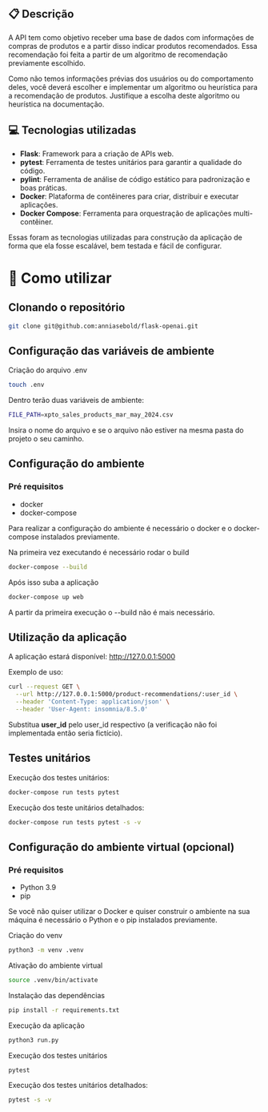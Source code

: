 ## 📋 Descrição

A API tem como objetivo receber uma base de dados com informações de compras de produtos e a partir disso indicar produtos recomendados.
Essa recomendação foi feita a partir de um algoritmo de recomendação previamente escolhido.


Como não temos informações prévias dos usuários ou do comportamento deles, você deverá escolher e implementar um algoritmo ou heurística para a recomendação de produtos. Justifique a escolha deste algoritmo ou heurística na documentação.


## 💻 Tecnologias utilizadas

- **Flask**: Framework para a criação de APIs web.
- **pytest**: Ferramenta de testes unitários para garantir a qualidade do código.
- **pylint**: Ferramenta de análise de código estático para padronização e boas práticas.
- **Docker**: Plataforma de contêineres para criar, distribuir e executar aplicações.
- **Docker Compose**: Ferramenta para orquestração de aplicações multi-contêiner.

Essas foram as tecnologias utilizadas para construção da aplicação de forma que ela fosse escalável, bem testada e fácil de configurar.

# 💾 Como utilizar

## Clonando o repositório

```bash
git clone git@github.com:anniasebold/flask-openai.git
```

## Configuração das variáveis de ambiente

Criação do arquivo .env

```bash
touch .env
```
Dentro terão duas variáveis de ambiente:

```bash
FILE_PATH=xpto_sales_products_mar_may_2024.csv
```

Insira o nome do arquivo e se o arquivo não estiver na mesma pasta do projeto o seu caminho.

## Configuração do ambiente

### Pré requisitos

- docker
- docker-compose

Para realizar a configuração do ambiente é necessário o docker e o docker-compose instalados previamente.

Na primeira vez executando é necessário rodar o build

```bash
docker-compose --build
```

Após isso suba a aplicação
```bash
docker-compose up web
```

A partir da primeira execução o --build não é mais necessário.

## Utilização da aplicação

A aplicação estará disponível: http://127.0.0.1:5000

Exemplo de uso:

```bash
curl --request GET \
  --url http://127.0.0.1:5000/product-recommendations/:user_id \
  --header 'Content-Type: application/json' \
  --header 'User-Agent: insomnia/8.5.0'
```

Substitua __user_id__ pelo user_id respectivo (a verificação não foi implementada então seria fictício).

## Testes unitários

Execução dos testes unitários:
```bash
docker-compose run tests pytest
```

Execução dos teste unitários detalhados:
```bash
docker-compose run tests pytest -s -v
```

## Configuração do ambiente virtual (opcional)

### Pré requisitos

- Python 3.9
- pip

Se você não quiser utilizar o Docker e quiser construir o ambiente na sua máquina é necessário o Python e o pip instalados previamente.

Criação do venv

```bash
python3 -m venv .venv
```

Ativação do ambiente virtual

```bash
source .venv/bin/activate
```

Instalação das dependências

```bash
pip install -r requirements.txt
```

Execução da aplicação

```bash
python3 run.py
```
Execução dos testes unitários
```bash
pytest
```

Execução dos testes unitários detalhados:
```bash
pytest -s -v
```